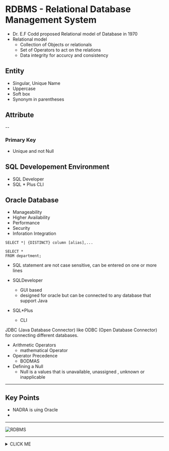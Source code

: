 # RDBMS - Relational Database Management System

- Dr. E.F Codd proposed Relational model of Database in 1970
- Relational model 
  - Collection of Objects or relationals 
  - Set of Operators to act on the relations 
  - Data integrity for accurcy and consistency 


## Entity
- Singular, Unique Name
- Uppercase
- Soft box 
- Synonym in parentheses 

## Attribute


--

### Primary Key
- Unique and not Null

## SQL Developement Environment

- SQL Developer 
- SQL * Plus CLI

## Oracle Database
- Manageability
- Higher Availability
- Performance 
- Security 
- Inforation Integration 



``` 
SELECT *| {DISTINCT} column [alias],...
```


```
SELECT * 
FROM department;
```

- SQL statement are not case sensitive, can be entered on one or more lines



- SQLDeveloper
  - GUI based
  - designed for oracle but can be connected to any database that support Java 
- SQL*Plus
  - CLI

JDBC (Java Database Connector) like ODBC (Open Database Connector) for connecting different databases.

- Arithmetic Operators 
  - mathematical Operator
- Operator Precedence
  - BODMAS
- Defining a Null
  - Null is a values that is unavailable, unassigned , unknown or inapplicable




--------------

## Key Points

- NADRA is uing Oracle
- 


------------------

![RDBMS](https://camo.githubusercontent.com/07f303f1ee9c2683d9326158d709f0e9e8f44c2c37afd55f67385618642ad0ea/68747470733a2f2f766572746162656c6f2e636f6d2f626c6f672f776861742d69732d7264626d732f312e706e67)

---


<details><summary>CLICK ME</summary>
<p>

#### We can hide anything, even code!

```ruby
   puts "Hello World"
```

</p>
</details>